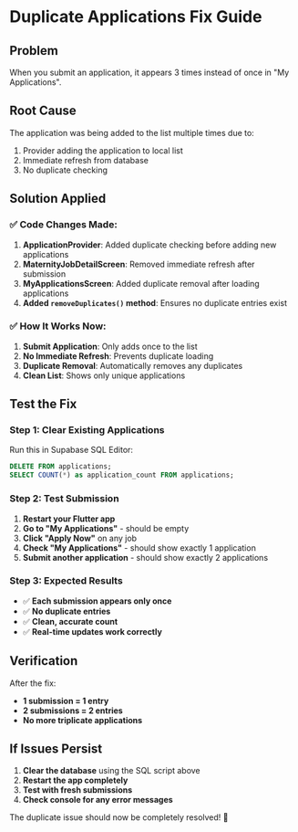 # Duplicate Applications Fix Guide

## Problem
When you submit an application, it appears 3 times instead of once in "My Applications".

## Root Cause
The application was being added to the list multiple times due to:
1. Provider adding the application to local list
2. Immediate refresh from database
3. No duplicate checking

## Solution Applied

### ✅ Code Changes Made:

1. **ApplicationProvider**: Added duplicate checking before adding new applications
2. **MaternityJobDetailScreen**: Removed immediate refresh after submission
3. **MyApplicationsScreen**: Added duplicate removal after loading applications
4. **Added `removeDuplicates()` method**: Ensures no duplicate entries exist

### ✅ How It Works Now:

1. **Submit Application**: Only adds once to the list
2. **No Immediate Refresh**: Prevents duplicate loading
3. **Duplicate Removal**: Automatically removes any duplicates
4. **Clean List**: Shows only unique applications

## Test the Fix

### Step 1: Clear Existing Applications
Run this in Supabase SQL Editor:
```sql
DELETE FROM applications;
SELECT COUNT(*) as application_count FROM applications;
```

### Step 2: Test Submission
1. **Restart your Flutter app**
2. **Go to "My Applications"** - should be empty
3. **Click "Apply Now"** on any job
4. **Check "My Applications"** - should show exactly 1 application
5. **Submit another application** - should show exactly 2 applications

### Step 3: Expected Results
- ✅ **Each submission appears only once**
- ✅ **No duplicate entries**
- ✅ **Clean, accurate count**
- ✅ **Real-time updates work correctly**

## Verification

After the fix:
- **1 submission = 1 entry**
- **2 submissions = 2 entries**
- **No more triplicate applications**

## If Issues Persist

1. **Clear the database** using the SQL script above
2. **Restart the app completely**
3. **Test with fresh submissions**
4. **Check console for any error messages**

The duplicate issue should now be completely resolved! 🎯
